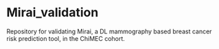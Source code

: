 # Mirai_validation
Repository for validating Mirai, a DL mammography based breast cancer risk prediction tool, in the ChiMEC cohort.
